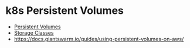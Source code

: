 # k8s Persistent Volumes

* [Persistent Volumes](https://kubernetes.io/docs/concepts/storage/persistent-volumes/)
* [Storage Classes](https://kubernetes.io/docs/concepts/storage/storage-classes/)
* <https://docs.giantswarm.io/guides/using-persistent-volumes-on-aws/>